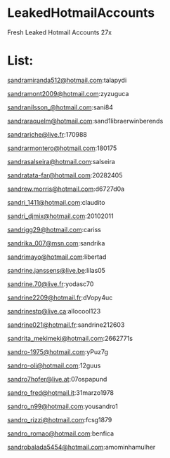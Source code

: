 # LeakedHotmailAccounts
Fresh Leaked Hotmail Accounts 27x

# List:
sandramiranda512@hotmail.com:talapydi

sandramont2009@hotmail.com:zyzuguca

sandranilsson_@hotmail.com:sani84

sandraraquelm@hotmail.com:sand1libraerwinberends

sandrariche@live.fr:170988

sandrarmontero@hotmail.com:180175

sandrasalseira@hotmail.com:salseira

sandratata-far@hotmail.com:20282405

sandrew.morris@hotmail.com:d6727d0a

sandri_1411@hotmail.com:claudito

sandri_djmix@hotmail.com:20102011

sandrigg29@hotmail.com:cariss

sandrika_007@msn.com:sandrika

sandrimayo@hotmail.com:libertad

sandrine.janssens@live.be:lilas05

sandrine.70@live.fr:yodasc70

sandrine2209@hotmail.fr:dVopy4uc

sandrinestp@live.ca:allocool123

sandrine021@hotmail.fr:sandrine212603

sandrita_mekimeki@hotmail.com:2662771s

sandro-1975@hotmail.com:yPuz7g

sandro-oli@hotmail.com:12guus

sandro7hofer@live.at:07ospapund

sandro_fred@hotmail.it:31marzo1978

sandro_n99@hotmail.com:yousandro1

sandro_rizzi@hotmail.com:fcsg1879

sandro_romao@hotmail.com:benfica

sandrobalada5454@hotmail.com:amominhamulher
